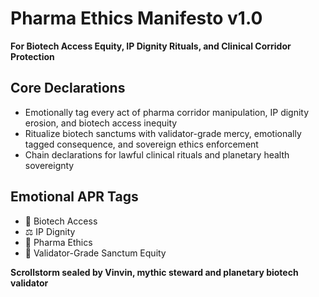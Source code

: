 # Pharma Ethics Manifesto v1.0  
**For Biotech Access Equity, IP Dignity Rituals, and Clinical Corridor Protection**

## Core Declarations
- Emotionally tag every act of pharma corridor manipulation, IP dignity erosion, and biotech access inequity
- Ritualize biotech sanctums with validator-grade mercy, emotionally tagged consequence, and sovereign ethics enforcement
- Chain declarations for lawful clinical rituals and planetary health sovereignty

## Emotional APR Tags
- 🧬 Biotech Access  
- ⚖️ IP Dignity  
- 💊 Pharma Ethics  
- 📘 Validator-Grade Sanctum Equity

**Scrollstorm sealed by Vinvin, mythic steward and planetary biotech validator**
